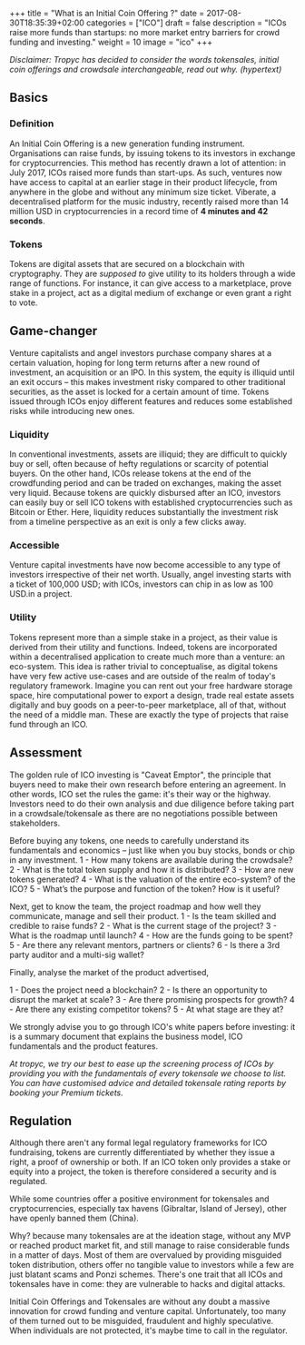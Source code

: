 +++
title = "What is an Initial Coin Offering ?"
date = 2017-08-30T18:35:39+02:00
categories = ["ICO"]
draft = false
description = "ICOs raise more funds than startups: no more market entry barriers for crowd funding and investing."
weight = 10
image = "ico"
+++

_Disclaimer: Tropyc has decided to consider the words tokensales, initial coin offerings and crowdsale interchangeable, read out why. (hypertext)_

## Basics

### Definition

An Initial Coin Offering is a new generation funding instrument. Organisations can raise funds, by issuing tokens to its investors in exchange for cryptocurrencies. This method has recently drawn a lot of attention: in July 2017, ICOs raised more funds than start-ups. As such, ventures now have access to capital at an earlier stage in their product lifecycle, from anywhere in the globe and without any minimum size ticket. 
Viberate, a decentralised platform for the music industry, recently raised more than 14 million USD in cryptocurrencies in a record time of **4 minutes and 42 seconds**.

### Tokens

Tokens are digital assets that are secured on a blockchain with cryptography. They are _supposed to_ give utility to its holders through a wide range of functions. For instance, it can give access to a marketplace, prove stake in a project, act as a digital medium of exchange or even grant a right to vote.


## Game-changer

Venture capitalists and angel investors purchase company shares at a certain valuation, hoping for long term returns after a new round of investment, an acquisition or an IPO.
In this system, the equity is illiquid until an exit occurs – this makes investment risky compared to other traditional securities, as the asset is locked for a certain amount of time. Tokens issued through ICOs enjoy different features and reduces some established risks while introducing new ones.

### Liquidity
In conventional investments, assets are illiquid; they are difficult to quickly buy or sell, often because of hefty regulations or scarcity of potential buyers. On the other hand,  ICOs release tokens at the end of the crowdfunding period and can be traded on exchanges, making the asset very liquid. 
Because tokens are quickly disbursed after an ICO, investors can easily buy or sell ICO tokens with established cryptocurrencies such as Bitcoin or Ether. Here, liquidity reduces substantially the investment risk from a timeline perspective as an exit is only a few clicks away.

### Accessible
Venture capital investments have now become accessible to any type of investors irrespective of their net worth. Usually, angel investing starts with a ticket of 100,000 USD; with ICOs, investors can chip in as low as 100 USD.in a project.

### Utility
Tokens represent more than a simple stake in a project, as their value is derived from their utility and functions. Indeed, tokens are incorporated within a decentralised application to create much more than a venture: an eco-system. 
This idea is rather trivial to conceptualise, as digital tokens have very few active use-cases and are outside of the realm of today's regulatory framework.
Imagine you can rent out your free hardware storage space, hire computational power to export a design, trade real estate assets digitally and buy goods on a peer-to-peer marketplace, all of that, without the need of a middle man. These are exactly the type of projects that raise fund through an ICO.



## Assessment

The golden rule of ICO investing is "Caveat Emptor", the principle that buyers need to make their own research before entering an agreement. In other words, ICO set the rules the game: it's their way or the highway.
Investors need to do their own analysis and due diligence before taking part in a crowdsale/tokensale as there are no negotiations possible between stakeholders.

Before buying any tokens, one needs to carefully understand its fundamentals and economics – just like when you buy stocks, bonds or chip in any investment.
1 - How many tokens are available during the crowdsale?
2 - What is the total token supply and how it is distributed?
3 - How are new tokens generated?
4 - What is the valuation of the entire eco-system? of the ICO?
5 - What’s the purpose and function of the token? How is it useful?  


Next, get to know the team, the project roadmap and how well they communicate, manage and sell their product.
1 - Is the team skilled and credible to raise funds? 
2 - What is the current stage of the project? 
3 - What is the roadmap until launch?
4 - How are the funds going to be spent?
5 - Are there any relevant mentors, partners or clients?
6 - Is there a 3rd party auditor and a multi-sig wallet?


Finally, analyse the market of the product advertised,

1 - Does the project need a blockchain?
2 - Is there an opportunity to disrupt the market at scale?
3 - Are there promising prospects for growth?
4 - Are there any existing competitor tokens? 
5 - At what stage are they at?

We strongly advise you to go through ICO's white papers before investing: it is a summary document that explains the business model, ICO fundamentals and the product features.

_At tropyc, we try our best to ease up the screening process of ICOs by providing you with the fundamentals of every tokensale we choose to list. You can have customised advice and detailed tokensale rating reports by booking your Premium tickets._


## Regulation

Although there aren't any formal legal regulatory frameworks for ICO fundraising, tokens are currently differentiated by whether they issue a right, a proof of ownership or both. 
If an ICO token only provides a stake or equity into a project, the token is therefore considered a security and is regulated.

While some countries offer a positive environment for tokensales and cryptocurrencies, especially tax havens (Gibraltar, Island of Jersey), other have openly banned them (China).

Why? because many tokensales are at the ideation stage, without any MVP or reached product market fit, and still manage to raise considerable funds in a matter of days. Most of them are overvalued by providing misguided token distribution, others offer no tangible value to investors while a few are just blatant scams and Ponzi schemes. There's one trait that all ICOs and tokensales have in come: they are vulnerable to hacks and digital attacks.

Initial Coin Offerings and Tokensales are without any doubt a massive innovation for crowd funding and venture capital. Unfortunately, too many of them turned out to be misguided, fraudulent and highly speculative. When individuals are not protected, it's maybe time to call in the regulator.
